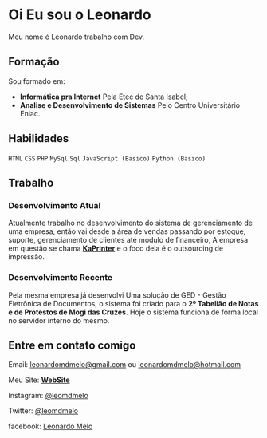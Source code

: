 # Oi Eu sou o Leonardo 

Meu nome é Leonardo trabalho com Dev.

## Formação
Sou formado em:
- **Informática pra Internet** Pela Etec de Santa Isabel;
- **Analise e Desenvolvimento de Sistemas** Pelo Centro Universitário Eniac.

## Habilidades

``` HTML ``` ``` CSS ``` ``` PHP ``` ``` MySql ``` ``` Sql ``` ``` JavaScript (Basico) ``` ``` Python (Basico) ```

## Trabalho
### Desenvolvimento Atual
Atualmente trabalho no desenvolvimento do sistema de gerenciamento de uma empresa, então vai desde a área de vendas passando por estoque, suporte, gerenciamento de clientes até modulo de financeiro, A empresa em questão se chama **[KaPrinter](https://www.kaprinter.com.br/)** e o foco dela é o outsourcing de impressão.

### Desenvolvimento Recente
Pela mesma empresa já desenvolvi Uma solução de GED - Gestão Eletrônica de Documentos, o sistema foi criado para o **2º Tabelião de Notas e de Protestos de Mogi das Cruzes**. Hoje o sistema funciona de forma local no servidor interno do mesmo.

## Entre em contato comigo
Email: leonardomdmelo@gmail.com ou leonardomdmelo@hotmail.com

Meu Site: **[WebSite](https://leomelo.netlify.app/)**

Instagram: [@leomdmelo](https://www.instagram.com/leomdmelo/)

Twitter: [@leomdmelo](https://twitter.com/leomdmelo)

facebook: [Leonardo Melo](https://www.facebook.com/leonardomdmelo)
